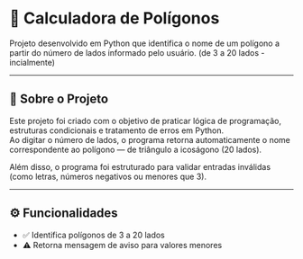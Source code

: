 # 🧮 Calculadora de Polígonos

Projeto desenvolvido em Python que identifica o nome de um polígono a partir do número de lados informado pelo usuário. (de 3 a 20 lados - incialmente)

---

## 📘 Sobre o Projeto

Este projeto foi criado com o objetivo de praticar lógica de programação, estruturas condicionais e tratamento de erros em Python.  
Ao digitar o número de lados, o programa retorna automaticamente o nome correspondente ao polígono — de triângulo a icoságono (20 lados).

Além disso, o programa foi estruturado para validar entradas inválidas (como letras, números negativos ou menores que 3).

---

## ⚙️ Funcionalidades

- ✅ Identifica polígonos de 3 a 20 lados  
- ⚠️ Retorna mensagem de aviso para valores menores
